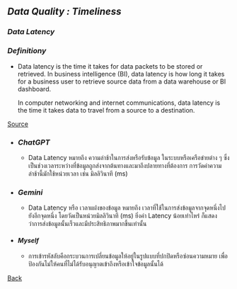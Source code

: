 ## *Data Quality  : Timeliness*
### *Data Latency*

### *Definitiony*
  - Data latency is the time it takes for data packets to be stored or retrieved. In business intelligence (BI), data latency is how long it takes for a business user to retrieve source data from a data warehouse or BI dashboard.

    In computer networking and internet communications, data latency is the time it takes data to travel from a source to a destination.


[Source](https://www.techtarget.com/searchcio/definition/data-latency)
  
  - ### *ChatGPT*
      - Data Latency หมายถึง ความล่าช้าในการส่งหรือรับข้อมูล ในระบบหรือเครือข่ายต่าง ๆ ซึ่งเป็นช่วงเวลาระหว่างที่ข้อมูลถูกส่งจากต้นทางและมาถึงปลายทางที่ต้องการ การวัดค่าความล่าช้านี้มักใช้หน่วยเวลา เช่น มิลลิวินาที (ms)
   
      
  - ### *Gemini*
      - Data Latency หรือ เวลาแฝงของข้อมูล หมายถึง เวลาที่ใช้ในการส่งข้อมูลจากจุดหนึ่งไปยังอีกจุดหนึ่ง โดยวัดเป็นหน่วยมิลลิวินาที (ms) ยิ่งค่า Latency น้อยเท่าไหร่ ก็แสดงว่าการส่งข้อมูลนั้นเร็วและมีประสิทธิภาพมากขึ้นเท่านั้น
      
- #### *Myself*
  - การเข้ารหัสลับคือกระบวนการเปลี่ยนข้อมูลให้อยู่ในรูปแบบที่ปกปิดหรือซ่อนความหมาย เพื่อป้องกันไม่ให้คนที่ไม่ได้รับอนุญาตเข้าถึงหรือเข้าใจข้อมูลนั้นได้
  

[Back](https://nisita0309.github.io/Nisita.github.io/encryption) 
